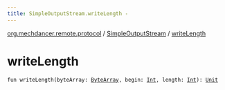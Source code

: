 ```yaml
---
title: SimpleOutputStream.writeLength - 
---
```


[org.mechdancer.remote.protocol](../index.html) / [SimpleOutputStream](index.html) / [writeLength](./write-length.html)

# writeLength

`fun writeLength(byteArray: `[`ByteArray`](https://kotlinlang.org/api/latest/jvm/stdlib/kotlin/-byte-array/index.html)`, begin: `[`Int`](https://kotlinlang.org/api/latest/jvm/stdlib/kotlin/-int/index.html)`, length: `[`Int`](https://kotlinlang.org/api/latest/jvm/stdlib/kotlin/-int/index.html)`): `[`Unit`](https://kotlinlang.org/api/latest/jvm/stdlib/kotlin/-unit/index.html)